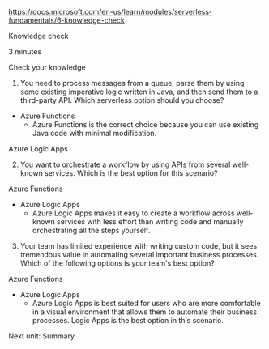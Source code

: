 https://docs.microsoft.com/en-us/learn/modules/serverless-fundamentals/6-knowledge-check

Knowledge check

3 minutes

Check your knowledge

1. You need to process messages from a queue, parse them by using some existing imperative logic written in Java, and then send them to a third-party API. Which serverless option should you choose?

* Azure Functions
    * Azure Functions is the correct choice because you can use existing Java code with minimal modification.

Azure Logic Apps

2. You want to orchestrate a workflow by using APIs from several well-known services. Which is the best option for this scenario?

Azure Functions

* Azure Logic Apps
    * Azure Logic Apps makes it easy to create a workflow across well-known services with less effort than writing code and manually orchestrating all the steps yourself.

3. Your team has limited experience with writing custom code, but it sees tremendous value in automating several important business processes. Which of the following options is your team's best option?

Azure Functions

* Azure Logic Apps
    * Azure Logic Apps is best suited for users who are more comfortable in a visual environment that allows them to automate their business processes. Logic Apps is the best option in this scenario.


Next unit: Summary



